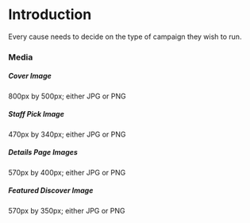 # Introduction

Every cause needs to decide on the type of campaign they wish to run.

### Media

##### Cover Image

800px by 500px; either JPG or PNG

##### Staff Pick Image

470px by 340px; either JPG or PNG

##### Details Page Images

570px by 400px; either JPG or PNG

##### Featured Discover Image

570px by 350px; either JPG or PNG
